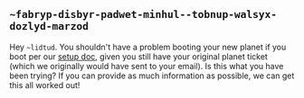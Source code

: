 ## `~fabryp-disbyr-padwet-minhul--tobnup-walsyx-dozlyd-marzod`
Hey `~lidtud`. You shouldn't have a problem booting your new planet if you boot per our [setup doc](https://urbit.org/docs/using/setup), given you still have your original planet ticket (which we originally would have sent to your email). Is this what you have been trying? If you can provide as much information as possible, we can get this all worked out!